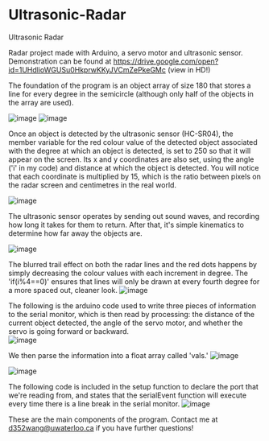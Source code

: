 # Ultrasonic-Radar
Ultrasonic Radar

Radar project made with Arduino, a servo motor and ultrasonic sensor. Demonstration can be found at https://drive.google.com/open?id=1UHdlioWGUSu0HkprwKKyJVCmZePkeGMc (view in HD!)

The foundation of the program is an object array of size 180 that stores a line for every degree in the semicircle (although only half of the objects in the array are used). 

![image](https://user-images.githubusercontent.com/62212652/81449771-f4472000-914e-11ea-8f93-ad5cf18164bc.png)
![image](https://user-images.githubusercontent.com/62212652/81453698-417bbf80-9158-11ea-8808-eeaa6cdda525.png)

Once an object is detected by the ultrasonic sensor (HC-SR04), the member variable for the red colour value of the detected object associated with the degree at which an object is detected, is set to 250 so that it will appear on the screen. Its x and y coordinates are also set, using the angle ('i' in my code) and distance at which the object is detected. You will notice that each coordinate is multiplied by 15, which is the ratio between pixels on the radar screen and centimetres in the real world. 

![image](https://user-images.githubusercontent.com/62212652/81452132-12634f00-9154-11ea-85ad-e1f61cca976e.png)

The ultrasonic sensor operates by sending out sound waves, and recording how long it takes for them to return. After that, it's simple kinematics to determine how far away the objects are.

![image](https://user-images.githubusercontent.com/62212652/81457275-704b6300-9163-11ea-902e-bbbc0df75a3b.png)

The blurred trail effect on both the radar lines and the red dots happens by simply decreasing the colour values with each increment in degree. The 'if(i%4==0)' ensures that lines will only be drawn at every fourth degree for a more spaced out, cleaner look. 
![image](https://user-images.githubusercontent.com/62212652/81453460-95d26f80-9157-11ea-962e-9e1483911495.png)

The following is the arduino code used to write three pieces of information to the serial monitor, which is then read by processing: the distance of the current object detected, the angle of the servo motor, and whether the servo is going forward or backward.  
![image](https://user-images.githubusercontent.com/62212652/81453944-e72f2e80-9158-11ea-83e1-4dc1f11438d1.png)

We then parse the information into a float array called 'vals.'
![image](https://user-images.githubusercontent.com/62212652/81453980-01690c80-9159-11ea-94d1-3d5377ce72cf.png)

![image](https://user-images.githubusercontent.com/62212652/81454003-104fbf00-9159-11ea-99ba-ca56447bc89b.png)

The following code is included in the setup function to declare the port that we're reading from, and states that the serialEvent function will execute every time there is a line break in the serial monitor. 
![image](https://user-images.githubusercontent.com/62212652/81456712-67599200-9161-11ea-8b92-77773d0f3778.png)

These are the main components of the program. Contact me at d352wang@uwaterloo.ca if you have further questions!
